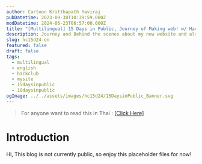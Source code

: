 ```yaml
---
author: Cartoon Kritthapath Yaviraj
pubDatetime: 2023-09-30T10:39:59.000Z
modDatetime: 2024-06-23T06:57:00.000Z
title: "[Multilingual] 15 Days in Public, Journey of Making web! w/ Hack Club Slack | EN"
description: Journey and Behind the scenes about my new website and also 15 Days in Public Challege in Hack Club Slack (Originally 10 Days in Public Challege.)
slug: hc15d24-en
featured: false
draft: false
tags:
  - multilingual
  - english
  - hackclub
  - mysite
  - 15daysinpublic
  - 10daysinpublic
ogImage: ../../assets/images/hc15d24/15DaysinPublic_Banner.svg
---
```


> For anyone want to read this in Thai : [[Click Here]](/posts/hc15d24-th)

# Introduction

Hi, This blog is not currently public, so enjoy this placeholder files for now!
